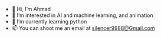 - 👋 Hi, I’m Ahmad
- 👀 I’m interested in AI and machine learning, and animation
- 🌱 I’m currently learning python
- 📫 You can shoot me an email at silencer9988@Gmail.com

<!---
LightCoder177/LightCoder177 is a ✨ special ✨ repository because its `README.md` (this file) appears on your GitHub profile.
You can click the Preview link to take a look at your changes.
--->
